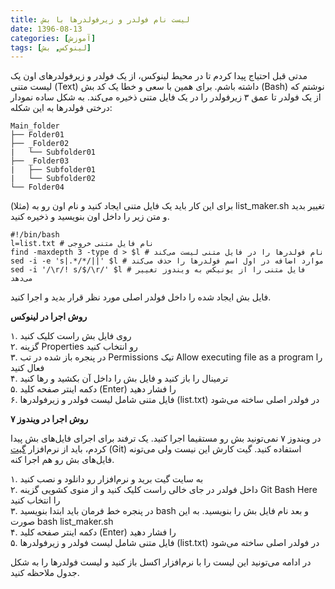 ```yaml
---
title: لیست نام فولدر و زیرفولدرها با بش
date: 1396-08-13
categories: [آموزش]
tags: [لینوکس, بش]
---
```


مدتی قبل احتیاج پیدا کردم تا در محیط لینوکس، از یک فولدر و زیرفولدرهای اون یک لیست متنی (Text) داشته باشم. برای همین با سعی و خطا یک کد بش (Bash) نوشتم که از یک فولدر تا عمق ۳ زیرفولدر را در یک فایل متنی ذخیره می‌کند. به شکل ساده نمودار درختی فولدرها به این شکله:

```
Main_folder
├── Folder01
├── _Folder02
|   └── Subfolder01
├── _Folder03
|   ├── Subfolder01
|   └── Subfolder02
└── Folder04
```

برای این کار باید یک فایل متنی ایجاد کنید و نام اون رو به (مثلا) list_maker.sh تغییر بدید و متن زیر را داخل اون بنویسید و ذخیره کنید.

```
#!/bin/bash
l=list.txt # نام فایل متنی خروجی
find -maxdepth 3 -type d > $l # نام فولدرها را در فایل متنی لیست می‌کند
sed -i -e 's|.*/*/||' $l # موارد اضافه در اول اسم فولدرها را حذف می‌کند
sed -i '/\r/! s/$/\r/' $l # فایل متنی را از یونیکس به ویندوز تغییر می‌دهد
```

فایل بش ایجاد شده را داخل فولدر اصلی مورد نظر قرار بدید و اجرا کنید.

**روش اجرا در لینوکس**

۱. روی فایل بش راست کلیک کنید  
۲. گزینه Properties رو انتخاب کنید  
۳. در پنجره باز شده در تب Permissions تیک Allow executing file as a program را فعال کنید  
۴. ترمینال را باز کنید و فایل بش را داخل آن بکشید و رها کنید  
۵. دکمه اینتر صفحه کلید (Enter) را فشار دهید  
۶. فایل متنی شامل لیست فولدر و زیرفولدرها (list.txt) در فولدر اصلی ساخته می‌شود

**روش اجرا در ویندوز ۷**

در ویندوز ۷ نمی‌تونید بش رو مستقیما اجرا کنید. یک ترفند برای اجرای فایل‌های بش پیدا کردم، باید از نرم‌افزار [گیت][1] (Git) استفاده کنید. گیت کارش این نیست ولی می‌تونه فایل‌های بش رو هم اجرا کنه.

۱. به سایت گیت برید و نرم‌افزار رو دانلود و نصب کنید  
۲. داخل فولدر در جای خالی راست کلیک کنید و از منوی کشویی گزینه Git Bash Here را انتخاب کنید  
۳. در پنجره خط فرمان باید ابتدا بنویسید bash و بعد نام فایل بش را بنویسید. به این صورت bash list_maker.sh  
۴. دکمه اینتر صفحه کلید (Enter) را فشار دهید  
۵. فایل متنی شامل لیست فولدر و زیرفولدرها (list.txt) در فولدر اصلی ساخته می‌شود

در ادامه می‌تونید این لیست را با نرم‌افزار اکسل باز کنید و لیست فولدرها را به شکل جدول ملاحظه کنید.

[1]: https://git-scm.com/

